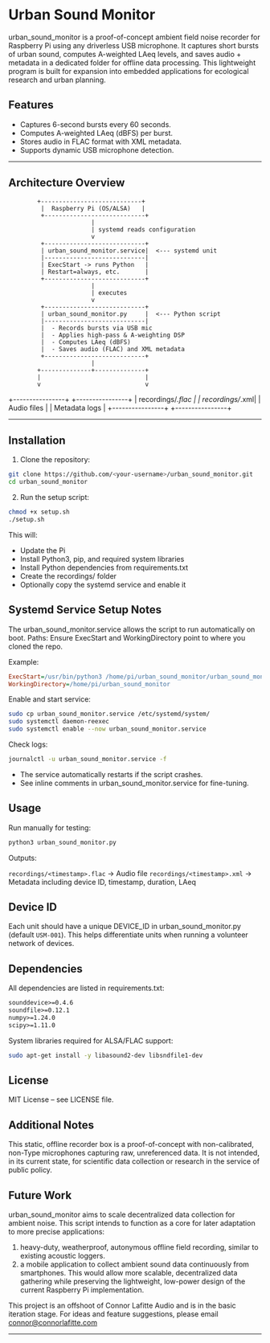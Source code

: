 # Urban Sound Monitor

urban_sound_monitor is a proof-of-concept ambient field noise recorder for Raspberry Pi using any driverless USB microphone. 
It captures short bursts of urban sound, computes A-weighted LAeq levels, and saves audio + metadata in a dedicated folder for offline data processing. 
This lightweight program is built for expansion into embedded applications for ecological research and urban planning.

## Features


- Captures 6-second bursts every 60 seconds.
- Computes A-weighted LAeq (dBFS) per burst.
- Stores audio in FLAC format with XML metadata.
- Supports dynamic USB microphone detection.

---

## Architecture Overview


            +----------------------------+
             |  Raspberry Pi (OS/ALSA)   |
             +----------------------------+
                           |
                           | systemd reads configuration
                           v
             +----------------------------+
             | urban_sound_monitor.service|  <--- systemd unit
             |----------------------------|
             | ExecStart -> runs Python   |
             | Restart=always, etc.       |
             +----------------------------+
                           |
                           | executes
                           v
             +----------------------------+
             | urban_sound_monitor.py     |  <--- Python script
             |----------------------------|
             |  - Records bursts via USB mic
             |  - Applies high-pass & A-weighting DSP
             |  - Computes LAeq (dBFS)
             |  - Saves audio (FLAC) and XML metadata
             +----------------------------+
                           |
            +--------------+--------------+
            |                             |
            v                             v
   +----------------+             +----------------+
   | recordings/*.flac |          | recordings/*.xml|
   | Audio files       |          | Metadata logs   |
   +----------------+             +----------------+


---

## Installation

1. Clone the repository:

```bash
git clone https://github.com/<your-username>/urban_sound_monitor.git
cd urban_sound_monitor
```
2. Run the setup script:

```bash
chmod +x setup.sh
./setup.sh
```
This will:
- Update the Pi
- Install Python3, pip, and required system libraries
- Install Python dependencies from requirements.txt
- Create the recordings/ folder
- Optionally copy the systemd service and enable it

## Systemd Service Setup Notes

The urban_sound_monitor.service allows the script to run automatically on boot.
Paths: Ensure ExecStart and WorkingDirectory point to where you cloned the repo.

Example:

```ini
ExecStart=/usr/bin/python3 /home/pi/urban_sound_monitor/urban_sound_monitor.py
WorkingDirectory=/home/pi/urban_sound_monitor
```

Enable and start service:

```bash
sudo cp urban_sound_monitor.service /etc/systemd/system/
sudo systemctl daemon-reexec
sudo systemctl enable --now urban_sound_monitor.service
```

Check logs:

```bash
journalctl -u urban_sound_monitor.service -f
```

- The service automatically restarts if the script crashes.
- See inline comments in urban_sound_monitor.service for fine-tuning. 

## Usage

Run manually for testing:

```bash
python3 urban_sound_monitor.py
```

Outputs:

`recordings/<timestamp>.flac` → Audio file
`recordings/<timestamp>.xml` → Metadata including device ID, timestamp, duration, LAeq

## Device ID

Each unit should have a unique DEVICE_ID in urban_sound_monitor.py (default `USM-001`).
This helps differentiate units when running a volunteer network of devices.
 
## Dependencies

All dependencies are listed in requirements.txt:

```txt
sounddevice>=0.4.6
soundfile>=0.12.1
numpy>=1.24.0
scipy>=1.11.0
```

System libraries required for ALSA/FLAC support:

```bash
sudo apt-get install -y libasound2-dev libsndfile1-dev
```

## License
MIT License – see LICENSE file.

## Additional Notes

This static, offline recorder box is a proof-of-concept with non-calibrated, non-Type microphones capturing raw, unreferenced data. It is not intended, in its current state, for scientific data collection or research in the service of public policy. 

## Future Work

urban_sound_monitor aims to scale decentralized data collection for ambient noise. This script intends to function as a core for later adaptation to more precise applications: 
1. heavy-duty, weatherproof, autonymous offline field recording, similar to existing acoustic loggers.
2. a mobile application to collect ambient sound data continuously from smartphones. This would allow more scalable, decentralized data gathering while preserving the lightweight, low-power design of the current Raspberry Pi implementation.

This project is an offshoot of Connor Lafitte Audio and is in the basic iteration stage. For ideas and feature suggestions, please email connor@connorlafitte.com

******
